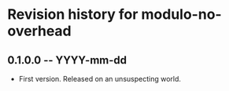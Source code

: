 # Revision history for modulo-no-overhead

## 0.1.0.0 -- YYYY-mm-dd

* First version. Released on an unsuspecting world.
